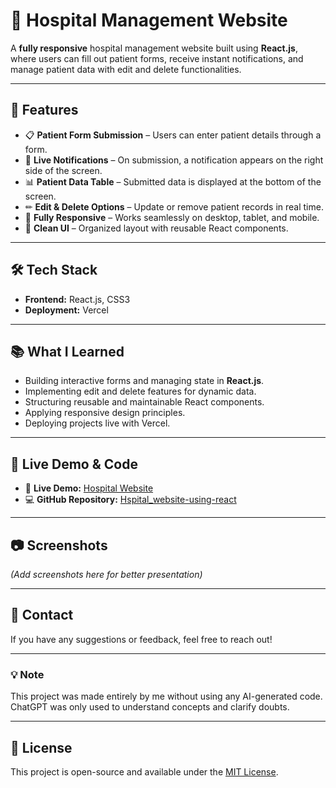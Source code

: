 # 🏥 Hospital Management Website

A **fully responsive** hospital management website built using **React.js**, where users can fill out patient forms, receive instant notifications, and manage patient data with edit and delete functionalities.

---

## 🚀 Features
- 📋 **Patient Form Submission** – Users can enter patient details through a form.
- 🔔 **Live Notifications** – On submission, a notification appears on the right side of the screen.
- 📊 **Patient Data Table** – Submitted data is displayed at the bottom of the screen.
- ✏ **Edit & Delete Options** – Update or remove patient records in real time.
- 📱 **Fully Responsive** – Works seamlessly on desktop, tablet, and mobile.
- 🎯 **Clean UI** – Organized layout with reusable React components.

---

## 🛠 Tech Stack
- **Frontend:** React.js, CSS3
- **Deployment:** Vercel

---

## 📚 What I Learned
- Building interactive forms and managing state in **React.js**.
- Implementing edit and delete features for dynamic data.
- Structuring reusable and maintainable React components.
- Applying responsive design principles.
- Deploying projects live with Vercel.

---

## 📸 Live Demo & Code
- 🔗 **Live Demo:** [Hospital Website](https://hspital-website-using-react.vercel.app/)
- 💻 **GitHub Repository:** [Hspital_website-using-react](https://github.com/pradeepkumar673/Hspital_website-using-react)

---

## 📷 Screenshots
*(Add screenshots here for better presentation)*

---

## 📩 Contact
If you have any suggestions or feedback, feel free to reach out!  

---

### 💡 Note
This project was made entirely by me without using any AI-generated code. ChatGPT was only used to understand concepts and clarify doubts.

---

## 📜 License
This project is open-source and available under the [MIT License](LICENSE).
